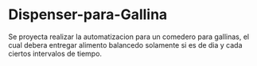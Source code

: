# Dispenser-para-Gallina
Se proyecta realizar la automatizacion para un comedero para gallinas, el cual debera entregar alimento
balancedo solamente si es de dia y cada ciertos intervalos de tiempo.
